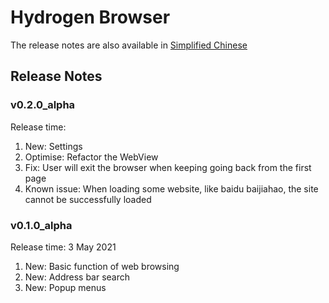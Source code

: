 # Hydrogen Browser

The release notes are also available in [Simplified Chinese](https://github.com/lzh7522/Hydrogen-Browser/blob/master/README_zh-cn.md)

## Release Notes

### v0.2.0_alpha
Release time: 
1. New: Settings
2. Optimise: Refactor the WebView
3. Fix: User will exit the browser when keeping going back from the first page
4. Known issue: When loading some website, like baidu baijiahao, the site cannot be successfully loaded

### v0.1.0_alpha
Release time: 3 May 2021
1. New: Basic function of web browsing
2. New: Address bar search
3. New: Popup menus
